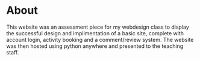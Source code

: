 # About
This website was an assessment piece for my webdesign class to display the successful design and implimentation of a basic site, complete with account login, activity booking and a comment/review system. The website was then hosted using python anywhere and presented to the teaching staff.
